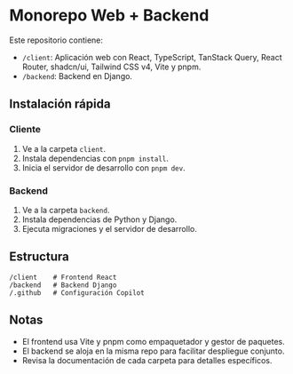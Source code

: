 # Monorepo Web + Backend

Este repositorio contiene:
- `/client`: Aplicación web con React, TypeScript, TanStack Query, React Router, shadcn/ui, Tailwind CSS v4, Vite y pnpm.
- `/backend`: Backend en Django.

## Instalación rápida

### Cliente
1. Ve a la carpeta `client`.
2. Instala dependencias con `pnpm install`.
3. Inicia el servidor de desarrollo con `pnpm dev`.

### Backend
1. Ve a la carpeta `backend`.
2. Instala dependencias de Python y Django.
3. Ejecuta migraciones y el servidor de desarrollo.

## Estructura
```
/client    # Frontend React
/backend   # Backend Django
/.github   # Configuración Copilot
```

## Notas
- El frontend usa Vite y pnpm como empaquetador y gestor de paquetes.
- El backend se aloja en la misma repo para facilitar despliegue conjunto.
- Revisa la documentación de cada carpeta para detalles específicos.

